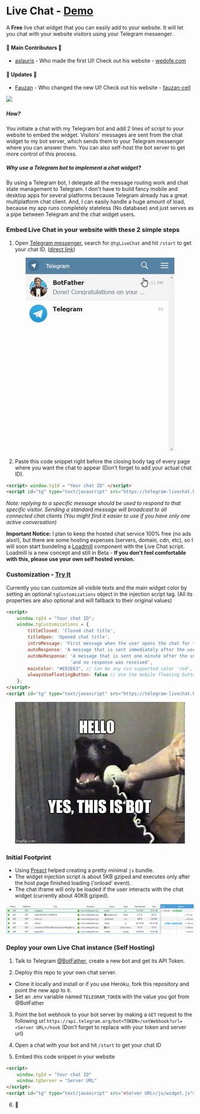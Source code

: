 # Live Chat - [Demo](https://telegram-livechat.herokuapp.com/)

A **Free** live chat widget that you can easily add to your website. It will let you chat with your website visitors using your Telegram messenger. 

#### :tada: Main Contributors :tada:
- [aslauris](https://github.com/aslauris) - Who made the first UI! Check out his website - [wedofe.com](https://www.wedofe.com/)

#### :tada: Updates :tada:
- [Fauzan](https://github.com/FZain1710) - Who changed the new UI! Check out his website - [fauzan-cell](https://FAUZAN-CELL.github.io/)

![](https://user-images.githubusercontent.com/5776439/40442974-c107cb4a-5e79-11e8-8af1-4d2c8be14f48.gif)

##### How?
You initiate a chat with my Telegram bot and add 2 lines of script to your website to embed the widget. Visitors' messages are sent from the chat widget to my bot server, which sends them to your Telegram messenger where you can answer them. You can also self-host the bot server to get more control of this process.

##### Why use a Telegram bot to implement a chat widget?
By using a Telegram bot, I delegate all the message routing work and chat state management to Telegram. I don't have to build fancy mobile and desktop apps for several platforms because Telegram already has a great multiplatform chat client. And, I can easily handle a huge amount of load, because my app runs completely stateless (No database) and just serves as a pipe between Telegram and the chat widget users.

### Embed Live Chat in your website with these 2 simple steps

1. Open [Telegram messenger](https://web.telegram.org/), search for `@tgLiveChat` and hit `/start` to get your chat ID. ([direct link](https://web.telegram.org/#/im?p=@tgLiveChatBot))

  <p align="center"> <img src="docs/bot-start.gif"/> </p>

2. Paste this code snippet right before the closing body tag of every page where you want the chat to appear 
(Don't forget to add your actual chat ID). 

```html
<script> window.tgId = "Your chat ID" </script>
<script id="tg" type="text/javascript" src="https://telegram-livechat.herokuapp.com/js/widget.js"></script>
```

*Note: replying to a specific message should be used to respond to that specific visitor. Sending a standard message will broadcast to all connected chat clients (You might find it easier to use if you have only one active conversation)*

**Important Notice:** I plan to keep the hosted chat service 100% free (no ads also!), but there are some hosting expenses (servers, domain, cdn, etc), so I will soon start bundeling a [Loadmill](https://www.loadmill.com) component with the Live Chat script. Loadmill is a new concept and still in Beta - **If you don't feel comfortable with this, please use your own self hosted version.**

### Customization - [Try It](https://jsfiddle.net/z9ffzr9n/6/)
Currently you can customize all visible texts and the main widget color by setting an optional `tgCustomizations` object in the injection script tag. (All its properties are also optional and will fallback to their original values)
```html
<script> 
    window.tgId = "Your chat ID";
    window.tgCustomizations = {
        titleClosed: 'Closed chat title',
        titleOpen: 'Opened chat title',
        introMessage: 'First message when the user opens the chat for the first time',
        autoResponse: 'A message that is sent immediately after the user sends its first message',
        autoNoResponse: 'A message that is sent one minute after the user sends its first message ' +
                        'and no response was received',
        mainColor: "#E91E63", // Can be any css supported color 'red', 'rgb(255,87,34)', etc
        alwaysUseFloatingButton: false // Use the mobile floating button also on large screens
    };
</script>
<script id="tg" type="text/javascript" src="https://telegram-livechat.herokuapp.com/js/widget.js"></script>
```

<p align="center"> <img src="docs/hello.jpg"/> </p>

### Initial Footprint
  - Using [Preact](https://github.com/developit/preact) helped creating a pretty minimal `js` bundle.
  - The widget injection script is about 5KB gziped and executes only after the host page finished loading ('onload' event).
  - The chat iframe will only be loaded if the user interacts with the chat widget (currently about 40KB gziped).
  
![](docs/footprint.png)

### Deploy your own Live Chat instance (Self Hosting)
1. Talk to Telegram [@BotFather](https://t.me/botfather), create a new bot and get its API Token.

2. Deploy this repo to your own chat server. 
  - Clone it locally and install or if you use Heroku, fork this repository and point the new app to it.
  - Set an .env variable named `TELEGRAM_TOKEN` with the value you got from @BotFather

3. Point the bot webhook to your bot server by making a `GET` request to the following url
  `https://api.telegram.org/bot<TOKEN>/setWebhook?url=<Server URL>/hook`
  (Don't forget to replace with your token and server url)

4. Open a chat with your bot and hit `/start` to get your chat ID

5. Embed this code snippet in your website
  ```html
  <script> 
      window.tgId = "Your chat ID"
      window.tgServer = "Server URL"
  </script>
  <script id="tg" type="text/javascript" src="<Server URL>/js/widget.js"></script>
  ```
6. :tada:
